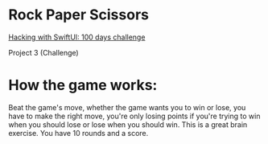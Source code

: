 # Rock Paper Scissors

[Hacking with SwiftUI: 100 days challenge](https://www.hackingwithswift.com/100/swiftui)

Project 3 (Challenge)

# How the game works:

Beat the game's move, whether the game wants you to win or lose, you have to make the right move, you're only losing points if you're trying to win when you should lose or lose when you should win.
This is a great brain exercise.
You have 10 rounds and a score.

